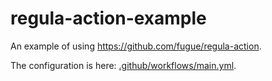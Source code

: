# regula-action-example

An example of using <https://github.com/fugue/regula-action>.

The configuration is here:
[.github/workflows/main.yml](.github/workflows/main.yml).
